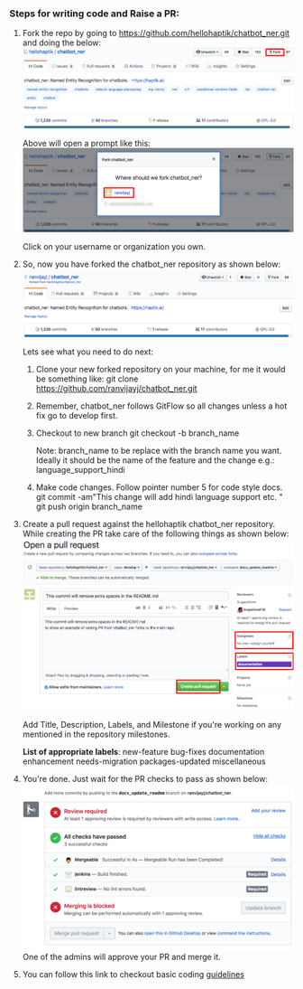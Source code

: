 ### Steps for writing code and Raise a PR:

1. Fork the repo by going to https://github.com/hellohaptik/chatbot_ner.git and doing the below:
   ![Fork-1](images/Fork-1.png)

   Above will open a prompt like this:
   ![Fork-2](images/Fork-2.png)

   Click on your username or organization you own. 

2. So, now you have forked the chatbot_ner repository as shown below:
   ![Fork-3](images/Fork-3.png)

   Lets see what you need to do next:

   1. Clone your new forked repository on your machine, for me it would be something like:
      git clone https://github.com/ranvijayj/chatbot_ner.git

   2. Remember, chatbot_ner follows GitFlow so all changes unless a hot fix go to develop first.

   3. Checkout to new branch
      git checkout -b branch_name

      Note: branch_name to be replace with the branch name you want. Ideally it should be the name of the feature and the change e.g.: language_support_hindi

   4. Make code changes. Follow pointer number 5 for code style docs.
      git commit -am"This change will add hindi language support etc. "
      git push origin branch_name


3. Create a pull request against the hellohaptik chatbot_ner repository. While creating the PR take care of the following things as shown below:
   ![Create PR](images/Create-PR.png)

   Add Title, Description, Labels, and Milestone if you're working on any mentioned in the repository milestones. 

   **List of appropriate labels**:
   new-feature
   bug-fixes
   documentation
   enhancement
   needs-migration
   packages-updated
   miscellaneous

4. You're done. Just wait for the PR checks to pass as shown below:
   ![PR-Checks](images/PR-Checks.png) One of the admins will approve your PR and merge it. 

5. You can follow this link to checkout basic coding 
[guidelines](https://github.com/hellohaptik/chatbot_ner/tree/develop/docs/code_style_guide.md)
